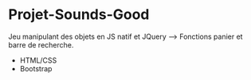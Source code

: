# Projet-Sounds-Good  

Jeu manipulant des objets en JS natif et JQuery --> Fonctions panier et barre de recherche. 

* HTML/CSS
* Bootstrap
